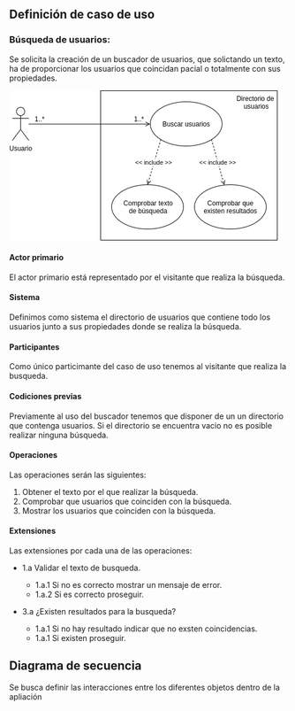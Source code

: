 ## Definición de caso de uso

### Búsqueda de usuarios:
Se solicita la creación de un buscador de usuarios, que solictando un texto, ha de proporcionar los usuarios
que coincidan pacial o totalmente con sus propiedades.

![Diagrama caso de uso](ua.png "Caso de uso Buscador")

#### Actor primario
El actor primario está representado por el visitante que realiza la búsqueda.

#### Sistema
Definimos como sistema el directorio de usuarios que contiene todo los usuarios junto a sus propiedades donde se realiza
la búsqueda.

#### Participantes
Como único particimante del caso de uso tenemos al visitante que realiza la busqueda.

#### Codiciones previas
Previamente al uso del buscador tenemos que disponer de un un directorio que contenga usuarios. Si el directorio
se encuentra vacio no es posible realizar ninguna búsqueda.

#### Operaciones
Las operaciones serán las siguientes:

 1. Obtener el texto por el que realizar la búsqueda.
 2. Comprobar que usuarios que coinciden con la búsqueda.
 3. Mostrar los usuarios que coinciden con la búsqueda.

#### Extensiones
Las extensiones por cada una de las operaciones:

 * 1.a Validar el texto de busqueda.
    * 1.a.1 Si no es correcto mostrar un mensaje de error.
    * 1.a.2 Si es correcto proseguir.

 * 3.a ¿Existen resultados para la busqueda?
    * 1.a.1 Si no hay resultado indicar que no exsten coincidencias.
    * 1.a.1 Si existen proseguir.
    
## Diagrama de secuencia

Se busca definir las interacciones entre los diferentes objetos dentro de la apliación